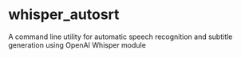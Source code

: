 # whisper_autosrt
A command line utility for automatic speech recognition and subtitle generation using OpenAI Whisper module
